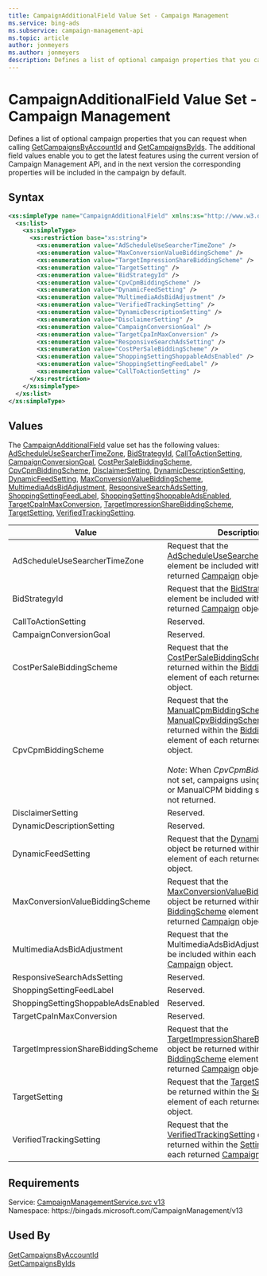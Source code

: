 ```yaml
---
title: CampaignAdditionalField Value Set - Campaign Management
ms.service: bing-ads
ms.subservice: campaign-management-api
ms.topic: article
author: jonmeyers
ms.author: jonmeyers
description: Defines a list of optional campaign properties that you can request when calling GetCampaignsByAccountId and GetCampaignsByIds.
---
```

# CampaignAdditionalField Value Set - Campaign Management
Defines a list of optional campaign properties that you can request when calling [GetCampaignsByAccountId](getcampaignsbyaccountid.md) and [GetCampaignsByIds](getcampaignsbyids.md). The additional field values enable you to get the latest features using the current version of Campaign Management API, and in the next version the corresponding properties will be included in the campaign by default.  

## Syntax
```xml
<xs:simpleType name="CampaignAdditionalField" xmlns:xs="http://www.w3.org/2001/XMLSchema">
  <xs:list>
    <xs:simpleType>
      <xs:restriction base="xs:string">
        <xs:enumeration value="AdScheduleUseSearcherTimeZone" />
        <xs:enumeration value="MaxConversionValueBiddingScheme" />
        <xs:enumeration value="TargetImpressionShareBiddingScheme" />
        <xs:enumeration value="TargetSetting" />
        <xs:enumeration value="BidStrategyId" />
        <xs:enumeration value="CpvCpmBiddingScheme" />
        <xs:enumeration value="DynamicFeedSetting" />
        <xs:enumeration value="MultimediaAdsBidAdjustment" />
        <xs:enumeration value="VerifiedTrackingSetting" />
        <xs:enumeration value="DynamicDescriptionSetting" />
        <xs:enumeration value="DisclaimerSetting" />
        <xs:enumeration value="CampaignConversionGoal" />
        <xs:enumeration value="TargetCpaInMaxConversion" />
        <xs:enumeration value="ResponsiveSearchAdsSetting" />
        <xs:enumeration value="CostPerSaleBiddingScheme" />
        <xs:enumeration value="ShoppingSettingShoppableAdsEnabled" />
        <xs:enumeration value="ShoppingSettingFeedLabel" />
        <xs:enumeration value="CallToActionSetting" />
      </xs:restriction>
    </xs:simpleType>
  </xs:list>
</xs:simpleType>
```

## <a name="values"></a>Values

The [CampaignAdditionalField](campaignadditionalfield.md) value set has the following values: [AdScheduleUseSearcherTimeZone](#adscheduleusesearchertimezone), [BidStrategyId](#bidstrategyid), [CallToActionSetting](#calltoactionsetting), [CampaignConversionGoal](#campaignconversiongoal), [CostPerSaleBiddingScheme](#costpersalebiddingscheme), [CpvCpmBiddingScheme](#cpvcpmbiddingscheme), [DisclaimerSetting](#disclaimersetting), [DynamicDescriptionSetting](#dynamicdescriptionsetting), [DynamicFeedSetting](#dynamicfeedsetting), [MaxConversionValueBiddingScheme](#maxconversionvaluebiddingscheme), [MultimediaAdsBidAdjustment](#multimediaadsbidadjustment), [ResponsiveSearchAdsSetting](#responsivesearchadssetting), [ShoppingSettingFeedLabel](#shoppingsettingfeedlabel), [ShoppingSettingShoppableAdsEnabled](#shoppingsettingshoppableadsenabled), [TargetCpaInMaxConversion](#targetcpainmaxconversion), [TargetImpressionShareBiddingScheme](#targetimpressionsharebiddingscheme), [TargetSetting](#targetsetting), [VerifiedTrackingSetting](#verifiedtrackingsetting).

|Value|Description|
|-----------|---------------|
|<a name="adscheduleusesearchertimezone"></a>AdScheduleUseSearcherTimeZone|Request that the [AdScheduleUseSearcherTimeZone](campaign.md#adscheduleusesearchertimezone) element be included within each returned [Campaign](campaign.md) object.|
|<a name="bidstrategyid"></a>BidStrategyId|Request that the [BidStrategyId](campaign.md#bidstrategyid) element be included within each returned [Campaign](campaign.md) object.|
|<a name="calltoactionsetting"></a>CallToActionSetting|Reserved.|
|<a name="campaignconversiongoal"></a>CampaignConversionGoal|Reserved.|
|<a name="costpersalebiddingscheme"></a>CostPerSaleBiddingScheme|Request that the [CostPerSaleBiddingScheme](costpersalebiddingscheme.md) object be returned within the [BiddingScheme](campaign.md#biddingscheme) element of each returned [Campaign](campaign.md) object.|
|<a name="cpvcpmbiddingscheme"></a>CpvCpmBiddingScheme|Request that the [ManualCpmBiddingScheme](manualcpmbiddingscheme.md) or [ManualCpvBiddingScheme](manualcpvbiddingscheme.md) object be returned within the [BiddingScheme](campaign.md#biddingscheme) element of each returned [Campaign](campaign.md) object.<br/><br/>*Note*: When *CpvCpmBiddingScheme* is not set, campaigns using ManualCPV or ManualCPM bidding schemes are not returned.|
|<a name="disclaimersetting"></a>DisclaimerSetting|Reserved.|
|<a name="dynamicdescriptionsetting"></a>DynamicDescriptionSetting|Reserved.|
|<a name="dynamicfeedsetting"></a>DynamicFeedSetting|Request that the [DynamicFeedSetting](dynamicfeedsetting.md) object be returned within the [Settings](campaign.md#settings) element of each returned [Campaign](campaign.md) object.|
|<a name="maxconversionvaluebiddingscheme"></a>MaxConversionValueBiddingScheme|Request that the [MaxConversionValueBiddingScheme](maxconversionvaluebiddingscheme.md) object be returned within the [BiddingScheme](campaign.md#biddingscheme) element of each returned [Campaign](campaign.md) object.|
|<a name="multimediaadsbidadjustment"></a>MultimediaAdsBidAdjustment|Request that the MultimediaAdsBidAdjustment element be included within each returned [Campaign](campaign.md) object.|
|<a name="responsivesearchadssetting"></a>ResponsiveSearchAdsSetting|Reserved.|
|<a name="shoppingsettingfeedlabel"></a>ShoppingSettingFeedLabel|Reserved.|
|<a name="shoppingsettingshoppableadsenabled"></a>ShoppingSettingShoppableAdsEnabled|Reserved.|
|<a name="targetcpainmaxconversion"></a>TargetCpaInMaxConversion|Reserved.|
|<a name="targetimpressionsharebiddingscheme"></a>TargetImpressionShareBiddingScheme|Request that the [TargetImpressionShareBiddingScheme](targetimpressionsharebiddingscheme.md) object be returned within the [BiddingScheme](campaign.md#biddingscheme) element of each returned [Campaign](campaign.md) object.|
|<a name="targetsetting"></a>TargetSetting|Request that the [TargetSetting](targetsetting.md) object be returned within the [Settings](campaign.md#settings) element of each returned [Campaign](campaign.md) object.|
|<a name="verifiedtrackingsetting"></a>VerifiedTrackingSetting|Request that the [VerifiedTrackingSetting](verifiedtrackingsetting.md) object be returned within the [Settings](campaign.md#settings) element of each returned [Campaign](campaign.md) object.|

## Requirements
Service: [CampaignManagementService.svc v13](https://campaign.api.bingads.microsoft.com/Api/Advertiser/CampaignManagement/v13/CampaignManagementService.svc)  
Namespace: https\://bingads.microsoft.com/CampaignManagement/v13  

## Used By
[GetCampaignsByAccountId](getcampaignsbyaccountid.md)  
[GetCampaignsByIds](getcampaignsbyids.md)  
